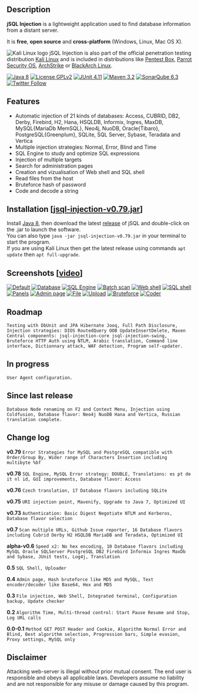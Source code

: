 ## Description
**jSQL Injection** is a lightweight application used to find database information from a distant server.

It is **free**, **open source** and **cross-platform** (Windows, Linux, Mac OS X).

![Kali Linux logo](https://github.com/ron190/jsql-injection/raw/master/web/images/kali_favicon.png "Kali Linux logo") jSQL Injection is also part of the official penetration testing distribution [Kali Linux](http://www.kali.org/) and is included in distributions like [Pentest Box](https://pentestbox.com/), [Parrot Security OS](https://www.parrotsec.org), [ArchStrike](https://archstrike.org/) or [BlackArch Linux](http://www.blackarch.org/).

[![Java 8](https://github.com/ron190/jsql-injection/raw/master/web/images/image.io/java.png)](http://www.oracle.com/technetwork/java/javase/downloads/)
[![License GPLv2](https://github.com/ron190/jsql-injection/raw/master/web/images/image.io/license.png)](http://www.gnu.org/licenses/old-licenses/gpl-2.0.html)
[![JUnit 4.11](https://github.com/ron190/jsql-injection/raw/master/web/images/image.io/junit.png)](http://junit.org)
[![Maven 3.2](https://github.com/ron190/jsql-injection/raw/master/web/images/image.io/maven.png)](https://maven.apache.org/)
[![SonarQube 6.3](https://github.com/ron190/jsql-injection/raw/master/web/images/image.io/sonar.png)](http://www.sonarqube.org/)<br>
[![Twitter Follow](https://img.shields.io/twitter/follow/ron190jsql.svg?style=social&label=ron190)](https://twitter.com/ron190jsql)

## Features
- Automatic injection of 21 kinds of databases: Access, CUBRID, DB2, Derby, Firebird, H2, Hana, HSQLDB, Informix, Ingres, MaxDB, MySQL{MariaDb MemSQL}, Neo4j, NuoDB, Oracle{Tibaro}, PostgreSQL{Greenplum}, SQLite, SQL Server, Sybase, Teradata and Vertica
- Multiple injection strategies: Normal, Error, Blind and Time
- SQL Engine to study and optimize SQL expressions
- Injection of multiple targets
- Search for administration pages
- Creation and vizualisation of Web shell and SQL shell
- Read files from the host
- Bruteforce hash of password
- Code and decode a string

## Installation [[jsql-injection-v0.79.jar](https://github.com/ron190/jsql-injection/releases/download/v0.79/jsql-injection-v0.79.jar)]
Install [Java 8](http://java.com), then download the latest [release](https://github.com/ron190/jsql-injection/releases/) of jSQL and double-click on the .jar to launch the software.<br>
You can also type `java -jar jsql-injection-v0.79.jar` in your terminal to start the program.<br>
If you are using Kali Linux then get the latest release using commands `apt update` then `apt full-upgrade`.

## Screenshots [[video](https://youtu.be/ZZkQRE3OL8E)]
[![Default](https://github.com/ron190/jsql-injection/raw/master/web/images/v0.75/default-mini.png "Default")](https://github.com/ron190/jsql-injection/raw/master/web/images/v0.75/default.png)
[![Database](https://github.com/ron190/jsql-injection/raw/master/web/images/v0.75/database-mini.png "Database")](https://github.com/ron190/jsql-injection/raw/master/web/images/v0.75/database.png)
[![SQL Engine](https://github.com/ron190/jsql-injection/raw/master/web/images/v0.78/sqlengine-mini.png "SQL Engine")](https://github.com/ron190/jsql-injection/raw/master/web/images/v0.78/sqlengine.png)
[![Batch scan](https://github.com/ron190/jsql-injection/raw/master/web/images/v0.75/scan-mini.png "Batch scan")](https://github.com/ron190/jsql-injection/raw/master/web/images/v0.75/scan.png)
[![Web shell](https://github.com/ron190/jsql-injection/raw/master/web/images/v0.75/webshell-mini.png "Web shell")](https://github.com/ron190/jsql-injection/raw/master/web/images/v0.75/webshell.png)
[![SQL shell](https://github.com/ron190/jsql-injection/raw/master/web/images/v0.75/sqlshell-mini.png "SQL shell")](https://github.com/ron190/jsql-injection/raw/master/web/images/v0.75/sqlshell.png)
[![Panels](https://github.com/ron190/jsql-injection/raw/master/web/images/v0.75/panels-mini.png "Panel")](https://github.com/ron190/jsql-injection/raw/master/web/images/v0.75/panels.png)
[![Admin page](https://github.com/ron190/jsql-injection/raw/master/web/images/v0.75/admin-mini.png "Admin page")](https://github.com/ron190/jsql-injection/raw/master/web/images/v0.75/admin.png)
[![File](https://github.com/ron190/jsql-injection/raw/master/web/images/v0.75/file-mini.png "File")](https://github.com/ron190/jsql-injection/raw/master/web/images/v0.75/file.png)
[![Upload](https://github.com/ron190/jsql-injection/raw/master/web/images/v0.75/upload-mini.png "Upload")](https://github.com/ron190/jsql-injection/raw/master/web/images/v0.75/upload.png)
[![Bruteforce](https://github.com/ron190/jsql-injection/raw/master/web/images/v0.75/bruter-mini.png "Bruteforce")](https://github.com/ron190/jsql-injection/raw/master/web/images/v0.75/bruter.png)
[![Coder](https://github.com/ron190/jsql-injection/raw/master/web/images/v0.75/coder-mini.png "Coder")](https://github.com/ron190/jsql-injection/raw/master/web/images/v0.75/coder.png)

## Roadmap
`Testing with DbUnit and JPA Hibernate Jooq, Full Path Disclosure, Injection strategies: DIOS RoutedQuery OOB UpdateInsertDelete, Maven Central components: jsql-injection-core jsql-injection-swing, Bruteforce HTTP Auth using NTLM, Arabic translation, Command line interface, Dictionnary attack, WAF detection, Program self-updater.`

## In progress
`User Agent configuration.`

## Since last release
`Database Node renaming on F2 and Context Menu, Injection using Coldfusion, Database flavor: Neo4j NuoDB Hana and Vertica, Russian translation complete.`

## Change log

**v0.79** `Error Strategies for MySQL and PostgreSQL compatible with Order/Group By, Wider range of Characters Insertion including multibyte %bf`

**v0.78** `SQL Engine, MySQL Error strategy: DOUBLE, Translations: es pt de it nl id, GUI improvements, Database flavor: Access`

**v0.76** `Czech translation, 17 Database flavors including SQLite`

**v0.75** `URI injection point, Mavenify, Upgrade to Java 7, Optimized UI`

**v0.73** `Authentication: Basic Digest Negotiate NTLM and Kerberos, Database flavor selection`

**v0.7** `Scan multiple URLs, Github Issue reporter, 16 Database flavors including Cubrid Derby H2 HSQLDB MariaDB and Teradata, Optimized UI`

**alpha-v0.6** `Speed x2: No hex encoding, 10 Database flavors including MySQL Oracle SQLServer PostgreSQL DB2 Firebird Informix Ingres MaxDb and Sybase, JUnit tests, Log4j, Translation`

**0.5** `SQL Shell, Uploader`

**0.4** `Admin page, Hash bruteforce like MD5 and MySQL, Text encoder/decoder like Base64, Hex and MD5`

**0.3** `File injection, Web Shell, Integrated terminal, Configuration backup, Update checker`

**0.2** `Algorithm Time, Multi-thread control: Start Pause Resume and Stop, Log URL calls`

**0.0-0.1** `Method GET POST Header and Cookie, Algorithm Normal Error and Blind, Best algorithm selection, Progression bars, Simple evasion, Proxy settings, MySQL only`

## Disclaimer
Attacking web-server is illegal without prior mutual consent. The end user is responsible and obeys all applicable laws.
Developers assume no liability and are not responsible for any misuse or damage caused by this program.
